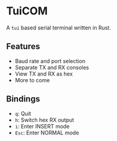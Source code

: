 # TuiCOM

A `tui` based serial terminal written in Rust.

## Features
- Baud rate and port selection
- Separate TX and RX consoles
- View TX and RX as hex
- More to come

## Bindings
- `q`: Quit
- `h`: Switch hex RX output
- `i`: Enter INSERT mode
- `Esc`: Enter NORMAL mode